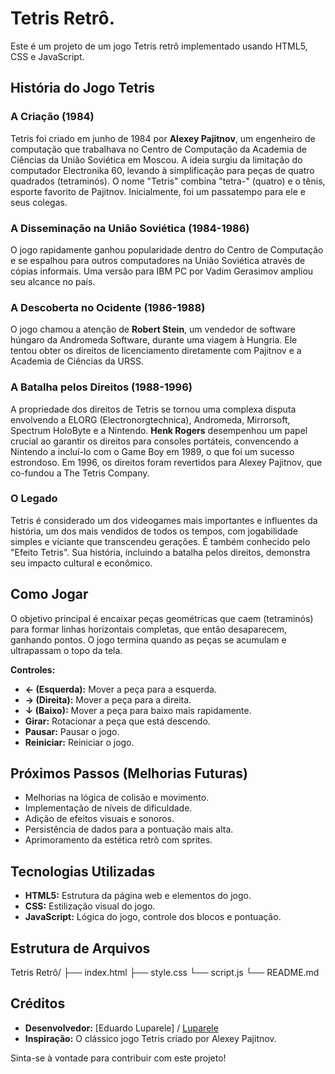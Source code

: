 # Tetris Retrô.

Este é um projeto de um jogo Tetris retrô implementado usando HTML5, CSS e JavaScript.

## História do Jogo Tetris

### A Criação (1984)

Tetris foi criado em junho de 1984 por **Alexey Pajitnov**, um engenheiro de computação que trabalhava no Centro de Computação da Academia de Ciências da União Soviética em Moscou. A ideia surgiu da limitação do computador Electronika 60, levando à simplificação para peças de quatro quadrados (tetraminós). O nome "Tetris" combina "tetra-" (quatro) e o tênis, esporte favorito de Pajitnov. Inicialmente, foi um passatempo para ele e seus colegas.

### A Disseminação na União Soviética (1984-1986)

O jogo rapidamente ganhou popularidade dentro do Centro de Computação e se espalhou para outros computadores na União Soviética através de cópias informais. Uma versão para IBM PC por Vadim Gerasimov ampliou seu alcance no país.

### A Descoberta no Ocidente (1986-1988)

O jogo chamou a atenção de **Robert Stein**, um vendedor de software húngaro da Andromeda Software, durante uma viagem à Hungria. Ele tentou obter os direitos de licenciamento diretamente com Pajitnov e a Academia de Ciências da URSS.

### A Batalha pelos Direitos (1988-1996)

A propriedade dos direitos de Tetris se tornou uma complexa disputa envolvendo a ELORG (Electronorgtechnica), Andromeda, Mirrorsoft, Spectrum HoloByte e a Nintendo. **Henk Rogers** desempenhou um papel crucial ao garantir os direitos para consoles portáteis, convencendo a Nintendo a incluí-lo com o Game Boy em 1989, o que foi um sucesso estrondoso. Em 1996, os direitos foram revertidos para Alexey Pajitnov, que co-fundou a The Tetris Company.

### O Legado

Tetris é considerado um dos videogames mais importantes e influentes da história, um dos mais vendidos de todos os tempos, com jogabilidade simples e viciante que transcendeu gerações. É também conhecido pelo "Efeito Tetris". Sua história, incluindo a batalha pelos direitos, demonstra seu impacto cultural e econômico.

## Como Jogar

O objetivo principal é encaixar peças geométricas que caem (tetraminós) para formar linhas horizontais completas, que então desaparecem, ganhando pontos. O jogo termina quando as peças se acumulam e ultrapassam o topo da tela.

**Controles:**

* **← (Esquerda):** Mover a peça para a esquerda.
* **→ (Direita):** Mover a peça para a direita.
* **↓ (Baixo):** Mover a peça para baixo mais rapidamente.
* **Girar:** Rotacionar a peça que está descendo.
* **Pausar:** Pausar o jogo.
* **Reiniciar:** Reiniciar o jogo.

## Próximos Passos (Melhorias Futuras)

* Melhorias na lógica de colisão e movimento.
* Implementação de níveis de dificuldade.
* Adição de efeitos visuais e sonoros.
* Persistência de dados para a pontuação mais alta.
* Aprimoramento da estética retrô com sprites.

## Tecnologias Utilizadas

* **HTML5:** Estrutura da página web e elementos do jogo.
* **CSS:** Estilização visual do jogo.
* **JavaScript:** Lógica do jogo, controle dos blocos e pontuação.

## Estrutura de Arquivos

Tetris Retrô/
├── index.html
├── style.css
└── script.js
└── README.md

## Créditos

* **Desenvolvedor:** [Eduardo Luparele] / [Luparele](https://github.com/Luparele)
* **Inspiração:** O clássico jogo Tetris criado por Alexey Pajitnov.

Sinta-se à vontade para contribuir com este projeto!